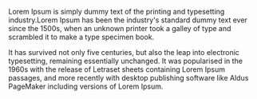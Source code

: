 Lorem Ipsum is simply dummy text of the printing and typesetting industry.Lorem
Ipsum has been the industry's standard dummy text ever since the 1500s, when an
unknown printer took a galley of type and scrambled it to make a type specimen book.



It has survived not only five centuries, but also the leap into electronic typesetting,
remaining essentially unchanged. It was popularised in the 1960s with the release of
Letraset sheets containing Lorem Ipsum passages, and more recently with desktop
publishing software like Aldus PageMaker including versions of Lorem Ipsum.